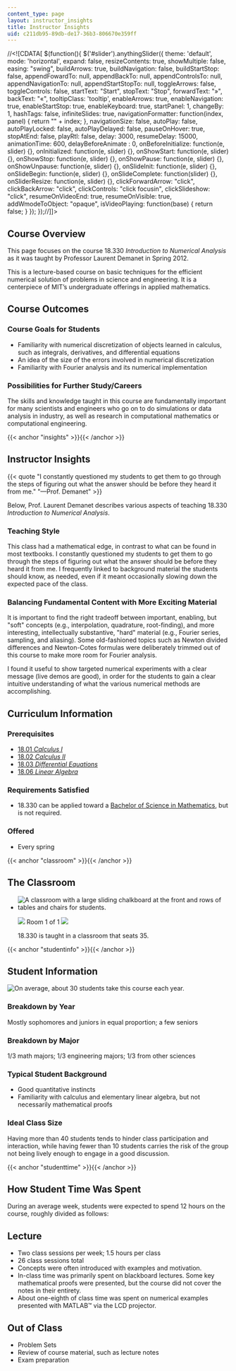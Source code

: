 ```yaml
---
content_type: page
layout: instructor_insights
title: Instructor Insights
uid: c211db95-89db-de17-36b3-806670e359ff
---
```


//<!\[CDATA\[ $(function(){ $('#slider').anythingSlider({ theme: 'default', mode: 'horizontal', expand: false, resizeContents: true, showMultiple: false, easing: "swing", buildArrows: true, buildNavigation: false, buildStartStop: false, appendFowardTo: null, appendBackTo: null, appendControlsTo: null, appendNavigationTo: null, appendStartStopTo: null, toggleArrows: false, toggleControls: false, startText: "Start", stopText: "Stop", forwardText: "&raquo;", backText: "&laquo;", tooltipClass: 'tooltip', enableArrows: true, enableNavigation: true, enableStartStop: true, enableKeyboard: true, startPanel: 1, changeBy: 1, hashTags: false, infiniteSlides: true, navigationFormatter: function(index, panel) { return "" + index; }, navigationSize: false, autoPlay: false, autoPlayLocked: false, autoPlayDelayed: false, pauseOnHover: true, stopAtEnd: false, playRtl: false, delay: 3000, resumeDelay: 15000, animationTime: 600, delayBeforeAnimate : 0, onBeforeInitialize: function(e, slider) {}, onInitialized: function(e, slider) {}, onShowStart: function(e, slider) {}, onShowStop: function(e, slider) {}, onShowPause: function(e, slider) {}, onShowUnpause: function(e, slider) {}, onSlideInit: function(e, slider) {}, onSlideBegin: function(e, slider) {}, onSlideComplete: function(slider) {}, onSliderResize: function(e, slider) {}, clickForwardArrow: "click", clickBackArrow: "click", clickControls: "click focusin", clickSlideshow: "click", resumeOnVideoEnd: true, resumeOnVisible: true, addWmodeToObject: "opaque", isVideoPlaying: function(base) { return false; } }); });//\]\]>

Course Overview
---------------

This page focuses on the course 18.330 _Introduction to Numerical Analysis_ as it was taught by Professor Laurent Demanet in Spring 2012.

This is a lecture-based course on basic techniques for the efficient numerical solution of problems in science and engineering. It is a centerpiece of MIT’s undergraduate offerings in applied mathematics.

Course Outcomes
---------------

### Course Goals for Students

*   Familiarity with numerical discretization of objects learned in calculus, such as integrals, derivatives, and differential equations
*   An idea of the size of the errors involved in numerical discretization
*   Familiarity with Fourier analysis and its numerical implementation

### Possibilities for Further Study/Careers

The skills and knowledge taught in this course are fundamentally important for many scientists and engineers who go on to do simulations or data analysis in industry, as well as research in computational mathematics or computational engineering.

{{< anchor "insights" >}}{{< /anchor >}}

Instructor Insights
-------------------

{{< quote "I constantly questioned my students to get them to go through the steps of figuring out what the answer should be before they heard it from me." "—Prof. Demanet" >}}

Below, Prof. Laurent Demanet describes various aspects of teaching 18.330 _Introduction to Numerical Analysis_.

### Teaching Style

This class had a mathematical edge, in contrast to what can be found in most textbooks. I constantly questioned my students to get them to go through the steps of figuring out what the answer should be before they heard it from me. I frequently linked to background material the students should know, as needed, even if it meant occasionally slowing down the expected pace of the class.

### Balancing Fundamental Content with More Exciting Material

It is important to find the right tradeoff between important, enabling, but "soft" concepts (e.g., interpolation, quadrature, root-finding), and more interesting, intellectually substantive, "hard" material (e.g., Fourier series, sampling, and aliasing). Some old-fashioned topics such as Newton divided differences and Newton-Cotes formulas were deliberately trimmed out of this course to make more room for Fourier analysis.

I found it useful to show targeted numerical experiments with a clear message (live demos are good), in order for the students to gain a clear intuitive understanding of what the various numerical methods are accomplishing.

Curriculum Information
----------------------

### Prerequisites

*   [18.01 _Calculus I_](/courses/18-01-single-variable-calculus-fall-2006/)
*   [18.02 _Calculus II_](/courses/18-02-multivariable-calculus-fall-2007/)
*   [18.03 _Differential Equations_](/courses/18-03-differential-equations-spring-2010/)
*   [18.06 _Linear Algebra_](/courses/18-06-linear-algebra-spring-2010/)

### Requirements Satisfied

*   18.330 can be applied toward a [Bachelor of Science in Mathematics](http://catalog.mit.edu/degree-charts/mathematics-course-18/), but is not required.

### Offered

*   Every spring

{{< anchor "classroom" >}}{{< /anchor >}}

The Classroom
-------------

*   ![A classroom with a large sliding chalkboard at the front and rows of tables and chairs for students.](BASEURL_PLACEHOLDER/resources/18-330_classroom-1)
    
    ![](/images/educator/classroom_prev_dim.png) Room 1 of 1 ![](/images/educator/classroom_next_dim.png)
    
      
    
    18.330 is taught in a classroom that seats 35.
    

{{< anchor "studentinfo" >}}{{< /anchor >}}

Student Information
-------------------

![On average, about 30 students take this course each year.](BASEURL_PLACEHOLDER/resources/18-330_stat-students)

### Breakdown by Year

Mostly sophomores and juniors in equal proportion; a few seniors

### Breakdown by Major

1/3 math majors; 1/3 engineering majors; 1/3 from other sciences

### Typical Student Background

*   Good quantitative instincts
*   Familiarity with calculus and elementary linear algebra, but not necessarily mathematical proofs

### Ideal Class Size

Having more than 40 students tends to hinder class participation and interaction, while having fewer than 10 students carries the risk of the group not being lively enough to engage in a good discussion.

{{< anchor "studenttime" >}}{{< /anchor >}}

How Student Time Was Spent
--------------------------

During an average week, students were expected to spend 12 hours on the course, roughly divided as follows:

Lecture
-------

*   Two class sessions per week; 1.5 hours per class
*   26 class sessions total
*   Concepts were often introduced with examples and motivation.
*   In-class time was primarily spent on blackboard lectures. Some key mathematical proofs were presented, but the course did not cover the notes in their entirety.
*   About one-eighth of class time was spent on numerical examples presented with MATLAB™ via the LCD projector.

Out of Class
------------

*   Problem Sets
*   Review of course material, such as lecture notes
*   Exam preparation